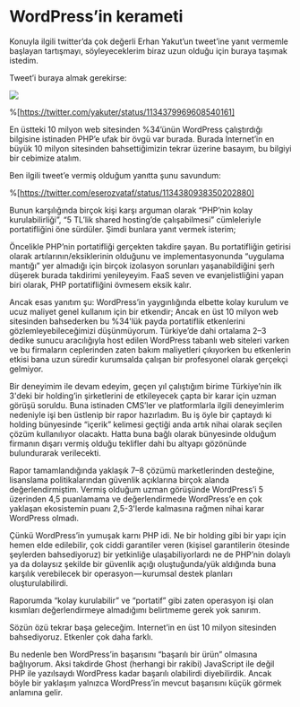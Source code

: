 # WordPress’in kerameti

Konuyla ilgili twitter’da çok değerli Erhan Yakut’un tweet’ine yanıt vermemle başlayan tartışmayı, söyleyeceklerim biraz uzun olduğu için buraya taşımak istedim.

Tweet’i buraya almak gerekirse:

![](https://cdn.hashnode.com/res/hashnode/image/upload/v1659040552520/q8SgYR7DR.png)

%[https://twitter.com/yakuter/status/1134379969608540161]

En üstteki 10 milyon web sitesinden %34’ünün WordPress çalıştırdığı bilgisine istinaden PHP’e ufak bir övgü var burada. Burada Internet’in en büyük 10 milyon sitesinden bahsettiğimizin tekrar üzerine basayım, bu bilgiyi bir cebimize atalım.

Ben ilgili tweet’e vermiş olduğum yanıtta şunu savundum:

%[https://twitter.com/eserozvataf/status/1134380938350202880]

Bunun karşılığında birçok kişi karşı arguman olarak “PHP’nin kolay kurulabilirliği”, “5 TL’lik shared hosting’de çalışabilmesi” cümleleriyle portatifliğini öne sürdüler. Şimdi bunlara yanıt vermek isterim;

Öncelikle PHP’nin portatifliği gerçekten takdire şayan. Bu portatifliğin getirisi olarak artılarının/eksiklerinin olduğunu ve implementasyonunda “uygulama mantığı” yer almadığı için birçok izolasyon sorunları yaşanabildiğini şerh düşerek burada takdirimi yenileyeyim. FaaS seven ve evanjelistliğini yapan biri olarak, PHP portatifliğini övmesem eksik kalır.

Ancak esas yanıtım şu: WordPress’in yaygınlığında elbette kolay kurulum ve ucuz maliyet genel kullanım için bir etkendir; Ancak en üst 10 milyon web sitesinden bahsederken bu %34'lük payda portatiflik etkenlerini gözlemleyebileceğimizi düşünmüyorum. Türkiye’de dahi ortalama 2–3 dedike sunucu aracılığıyla host edilen WordPress tabanlı web siteleri varken ve bu firmaların ceplerinden zaten bakım maliyetleri çıkıyorken bu etkenlerin etkisi bana uzun süredir kurumsalda çalışan bir profesyonel olarak gerçekçi gelmiyor.

Bir deneyimim ile devam edeyim, geçen yıl çalıştığım birime Türkiye’nin ilk 3'deki bir holding’in şirketlerini de etkileyecek çapta bir karar için uzman görüşü soruldu. Buna istinaden CMS’ler ve platformlarla ilgili deneyimlerim nedeniyle işi ben üstlenip bir rapor hazırladım. Bu iş öyle bir çaptaydı ki holding bünyesinde “içerik” kelimesi geçtiği anda artık nihai olarak seçilen çözüm kullanılıyor olacaktı. Hatta buna bağlı olarak bünyesinde olduğum firmanın dışarı vermiş olduğu teklifler dahi bu altyapı gözönünde bulundurarak verilecekti.

Rapor tamamlandığında yaklaşık 7–8 çözümü marketlerinden desteğine, lisanslama politikalarından güvenlik açıklarına birçok alanda değerlendirmiştim. Vermiş olduğum uzman görüşünde WordPress’i 5 üzerinden 4,5 puanlamama ve değerlendirmede WordPress’e en çok yaklaşan ekosistemin puanı 2,5-3'lerde kalmasına rağmen nihai karar WordPress olmadı.

Çünkü WordPress’in yumuşak karnı PHP idi. Ne bir holding gibi bir yapı için hemen elde edilebilir, çok ciddi garantiler veren (kişisel garantilerin ötesinde şeylerden bahsediyoruz) bir yetkinliğe ulaşabiliyorlardı ne de PHP’nin dolaylı ya da dolaysız şekilde bir güvenlik açığı oluştuğunda/yük aldığında buna karşılık verebilecek bir operasyon — kurumsal destek planları oluşturulabilirdi.

Raporumda “kolay kurulabilir” ve “portatif” gibi zaten operasyon işi olan kısımları değerlendirmeye almadığımı belirtmeme gerek yok sanırım.

Sözün özü tekrar başa geleceğim. Internet’in en üst 10 milyon sitesinden bahsediyoruz. Etkenler çok daha farklı.

Bu nedenle ben WordPress’in başarısını “başarılı bir ürün” olmasına bağlıyorum. Aksi takdirde Ghost (herhangi bir rakibi) JavaScript ile değil PHP ile yazılsaydı WordPress kadar başarılı olabilirdi diyebilirdik. Ancak böyle bir yaklaşım yalnızca WordPress’in mevcut başarısını küçük görmek anlamına gelir.
